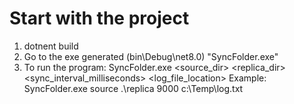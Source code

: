 # Start with the project

1. dotnent build
2. Go to the exe generated (bin\Debug\net8.0) "SyncFolder.exe"
3. To run the program: SyncFolder.exe <source_dir> <replica_dir> <sync_interval_milliseconds> <log_file_location>
Example:
SyncFolder.exe source .\replica 9000 c:\Temp\log.txt